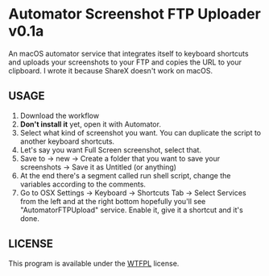 # Automator Screenshot FTP Uploader v0.1a

An macOS automator service that integrates itself to keyboard shortcuts
and uploads your screenshots to your FTP and copies the URL to your
clipboard. I wrote it because ShareX doesn't work on macOS.

## USAGE

1. Download the workflow
2. **Don't install it** yet, open it with Automator.
3. Select what kind of screenshot you want. You can duplicate the script to another keyboard shortcuts. 
4. Let's say you want Full Screen screenshot, select that.
5. Save to -> new -> Create a folder that you want to save your screenshots -> Save it as Untitled (or anything)
6. At the end there's a segment called run shell script, change the variables according to the comments.
7. Go to OSX Settings -> Keyboard -> Shortcuts Tab -> Select Services from the left and at the right bottom hopefully you'll see "AutomatorFTPUpload" service. Enable it, give it a shortcut and it's done.

## LICENSE

This program is available under the [WTFPL](http://www.wtfpl.net/) license.
